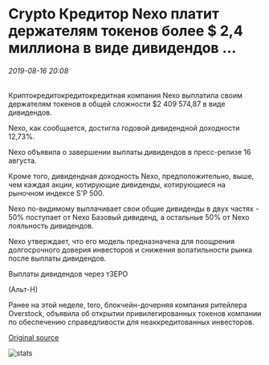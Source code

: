 # Crypto Кредитор Nexo платит держателям токенов более $ 2,4 миллиона в виде дивидендов ...

###### 2019-08-16 20:08

Криптокредитокредитокредитная компания Nexo выплатила своим держателям токенов в общей сложности $2 409 574,87 в виде дивидендов.

Nexo, как сообщается, достигла годовой дивидендной доходности 12,73%.

Nexo объявила о завершении выплаты дивидендов в пресс-релизе 16 августа.

Кроме того, дивидендная доходность Nexo, предположительно, выше, чем каждая акции, котирующие дивиденды, котирующиеся на рыночном индексе S'P 500.

Nexo по-видимому выплачивает свои общие дивиденды в двух частях - 50% поступает от Nexo Базовый дивиденд, а остальные 50% от Nexo лояльность дивидендов.

Nexo утверждает, что его модель предназначена для поощрения долгосрочного доверия инвесторов и снижения волатильности рынка после выплаты дивидендов.

Выплаты дивидендов через тЗЕРО

(Альт-Н)

Ранее на этой неделе, tero, блокчейн-дочерняя компания ритейлера Overstock, объявила об открытии привилегированных токенов компании по обеспечению справедливости для неаккредитованных инвесторов.

[Original source](https://cointelegraph.com/news/crypto-lender-nexo-pays-token-holders-over-24-million-in-dividends)

![stats](https://c.statcounter.com/11760860/0/a89fa40b/1/ "stats")